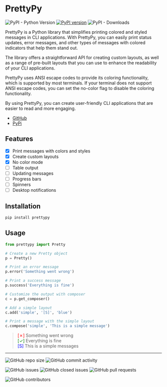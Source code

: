 # PrettyPy
    
![PyPI - Python Version](https://img.shields.io/pypi/pyversions/prettypy)
[![PyPI version](https://badge.fury.io/py/prettypy.svg)](https://badge.fury.io/py/prettypy)
![PyPI - Downloads](https://img.shields.io/pypi/dm/prettypy)

PrettyPy is a Python library that simplifies printing colored and styled messages in CLI applications. With PrettyPy, you can easily print status updates, error messages, and other types of messages with colored indicators that help them stand out.

The library offers a straightforward API for creating custom layouts, as well as a range of pre-built layouts that you can use to enhance the readability of your CLI applications.

PrettyPy uses ANSI escape codes to provide its coloring functionality, which is supported by most terminals. If your terminal does not support ANSI escape codes, you can set the no-color flag to disable the coloring functionality.

By using PrettyPy, you can create user-friendly CLI applications that are easier to read and more engaging.

- [GitHub](https://github.com/uss-zerodata/prettypy)
- [PyPi](https://pypi.org/project/prettypy)

## Features

- [x] Print messages with colors and styles
- [x] Create custom layouts
- [x] No color mode
- [ ] Table output
- [ ] Updating messages
- [ ] Progress bars
- [ ] Spinners
- [ ] Desktop notifications

## Installation

```bash
pip install prettypy
```

## Usage

~~~python
from prettypy import Pretty

# Create a new Pretty object
p = Pretty()

# Print an error message
p.error('Something went wrong')

# Print a success message
p.success('Everything is fine')

# Customize the output with composer
c = p.get_composer()

# Add a simple layout
c.add('simple', '[S]', 'blue')

# Print a message with the simple layout
c.compose('simple', 'This is a simple message')
~~~

> <span style="color: red">[✗]</span> Something went wrong <br>
> <span style="color: green">[✓]</span> Everything is fine <br>
> <span style="color: blue">[S]</span> This is a simple messages

---

![GitHub repo size](https://img.shields.io/github/repo-size/uss-zerodata/prettypy)
![GitHub commit activity](https://img.shields.io/github/commit-activity/m/uss-zerodata/prettypy)

![GitHub issues](https://img.shields.io/github/issues/uss-zerodata/prettypy)
![GitHub closed issues](https://img.shields.io/github/issues-closed/uss-zerodata/prettypy)
![GitHub pull requests](https://img.shields.io/github/issues-pr/uss-zerodata/prettypy)

![GitHub contributors](https://img.shields.io/github/contributors/uss-zerodata/prettypy)
